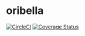 # oribella

[![CircleCI](https://circleci.com/gh/oribella/oribella.svg?style=shield)](https://circleci.com/gh/oribella/oribella) [![Coverage Status](https://coveralls.io/repos/github/oribella/oribella/badge.svg)](https://coveralls.io/github/oribella/oribella)
